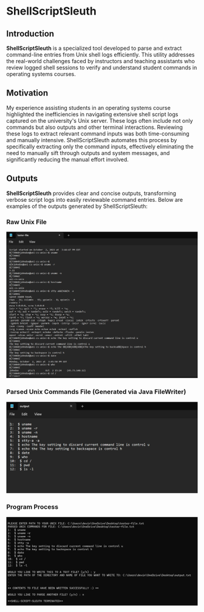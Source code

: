 # ShellScriptSleuth

## Introduction
**ShellScriptSleuth** is a specialized tool developed to parse and extract command-line entries from Unix shell logs efficiently. This utility addresses the real-world challenges faced by instructors and teaching assistants who review logged shell sessions to verify and understand student commands in operating systems courses.

## Motivation
My experience assisting students in an operating systems course highlighted the inefficiencies in navigating extensive shell script logs captured on the university's Unix server. These logs often include not only commands but also outputs and other terminal interactions. Reviewing these logs to extract relevant command inputs was both time-consuming and manually intensive. ShellScriptSleuth automates this process by specifically extracting only the command inputs, effectively eliminating the need to manually sift through outputs and system messages, and significantly reducing the manual effort involved.

## Outputs
**ShellScriptSleuth** provides clear and concise outputs, transforming verbose script logs into easily reviewable command entries. Below are examples of the outputs generated by ShellScriptSleuth:

### Raw Unix File
![Example of Raw Unix File Output](raw-file-output.png)

### Parsed Unix Commands File (Generated via Java FileWriter)
![Example of Parsed Unix Commands File](file-writer-output.png)

### Program Process
![Example of Program Process](shell-script-program-output.png)
